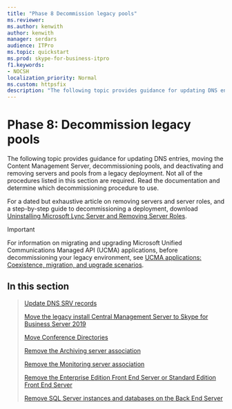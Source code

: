 ```yaml
---
title: "Phase 8 Decommission legacy pools"
ms.reviewer: 
ms.author: kenwith
author: kenwith
manager: serdars
audience: ITPro
ms.topic: quickstart
ms.prod: skype-for-business-itpro
f1.keywords:
- NOCSH
localization_priority: Normal
ms.custom: httpsfix
description: "The following topic provides guidance for updating DNS entries, moving the Content Management Server, decommissioning pools, and deactivating and removing servers and pools from a legacy deployment. Not all of the procedures listed in this section are required. Read the documentation and determine which decommissioning procedure to use."
---
```


# Phase 8: Decommission legacy pools

The following topic provides guidance for updating DNS entries, moving the Content Management Server, decommissioning pools, and deactivating and removing servers and pools from a legacy deployment. Not all of the procedures listed in this section are required. Read the documentation and determine which decommissioning procedure to use. 
  
For a dated but exhaustive article on removing servers and server roles, and a step-by-step guide to decommissioning a deployment, download [Uninstalling Microsoft Lync Server and Removing Server Roles](https://go.microsoft.com/fwlink/p/?linkId=246227). 
  
> [!IMPORTANT]
> For information on migrating and upgrading Microsoft Unified Communications Managed API (UCMA) applications, before decommissioning your legacy environment, see [UCMA applications: Coexistence, migration, and upgrade scenarios](https://go.microsoft.com/fwlink/p/?LinkId=269555).
  
## In this section

> [Update DNS SRV records](update-dns-srv-records.md)
> 
> [Move the legacy install Central Management Server to Skype for Business Server 2019](move-the-central-management-server.md)
> 
> [Move Conference Directories](move-conference-directories.md)
> 
> [Remove the Archiving server association](remove-the-archiving-server-association.md)
> 
> [Remove the Monitoring server association](remove-the-monitoring-server-association.md)
> 
> [Remove the Enterprise Edition Front End Server or Standard Edition Front End Server](remove-the-front-end-server.md)
> 
> [Remove SQL Server instances and databases on the Back End Server](remove-sql-server-instances-and-databases-on-the-back-end-server.md)
    

